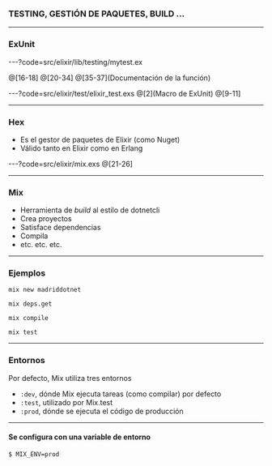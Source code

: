### TESTING, GESTIÓN DE PAQUETES, BUILD ...

---

### ExUnit

---?code=src/elixir/lib/testing/mytest.ex

@[16-18]
@[20-34]
@[35-37](Documentación de la función)

---?code=src/elixir/test/elixir_test.exs
@[2](Macro de ExUnit)
@[9-11]

---

### Hex

- Es el gestor de paquetes de Elixir (como Nuget)
- Válido tanto en Elixir como en Erlang

---?code=src/elixir/mix.exs 
@[21-26]

---
### Mix

- Herramienta de *build* al estilo de dotnetcli
- Crea proyectos
- Satisface dependencias
- Compila
- etc. etc. etc.

---

### Ejemplos

```
mix new madriddotnet
```
```
mix deps.get
```
```
mix compile
```
```
mix test
```

--- 

### Entornos

Por defecto, Mix utiliza tres entornos
- `:dev`, dónde Mix ejecuta tareas (como compilar) por defecto  
- `:test`, utilizado por Mix.test
- `:prod`, dónde se ejecuta el código de producción

---
#### Se configura con una variable de entorno

```
$ MIX_ENV=prod
```


